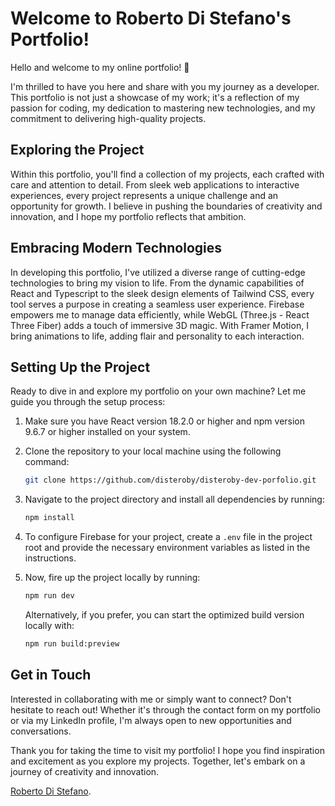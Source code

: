 # Welcome to Roberto Di Stefano's Portfolio!

Hello and welcome to my online portfolio! 🚀

I'm thrilled to have you here and share with you my journey as a developer. This portfolio is not just a showcase of my work; it's a reflection of my passion for coding, my dedication to mastering new technologies, and my commitment to delivering high-quality projects.


## Exploring the Project

Within this portfolio, you'll find a collection of my projects, each crafted with care and attention to detail. From sleek web applications to interactive experiences, every project represents a unique challenge and an opportunity for growth. I believe in pushing the boundaries of creativity and innovation, and I hope my portfolio reflects that ambition.

## Embracing Modern Technologies

In developing this portfolio, I've utilized a diverse range of cutting-edge technologies to bring my vision to life. From the dynamic capabilities of React and Typescript to the sleek design elements of Tailwind CSS, every tool serves a purpose in creating a seamless user experience. Firebase empowers me to manage data efficiently, while WebGL (Three.js - React Three Fiber) adds a touch of immersive 3D magic. With Framer Motion, I bring animations to life, adding flair and personality to each interaction.

## Setting Up the Project

Ready to dive in and explore my portfolio on your own machine? Let me guide you through the setup process:

1. Make sure you have React version 18.2.0 or higher and npm version 9.6.7 or higher installed on your system.

2. Clone the repository to your local machine using the following command:
   ```bash
   git clone https://github.com/disteroby/disteroby-dev-porfolio.git
   ```

3. Navigate to the project directory and install all dependencies by running:
   ```bash
   npm install
   ```

4. To configure Firebase for your project, create a `.env` file in the project root and provide the necessary environment variables as listed in the instructions.

5. Now, fire up the project locally by running:
   ```bash
   npm run dev
   ```

   Alternatively, if you prefer, you can start the optimized build version locally with:
   ```bash
   npm run build:preview
   ```

## Get in Touch

Interested in collaborating with me or simply want to connect? Don't hesitate to reach out! Whether it's through the contact form on my portfolio or via my LinkedIn profile, I'm always open to new opportunities and conversations.

Thank you for taking the time to visit my portfolio! I hope you find inspiration and excitement as you explore my projects. Together, let's embark on a journey of creativity and innovation.





[Roberto Di Stefano](https://www.linkedin.com/in/disteroby1999/).